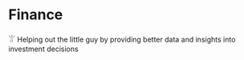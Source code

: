 # Finance

𓀠
Helping out the little guy by providing better data and insights into investment decisions